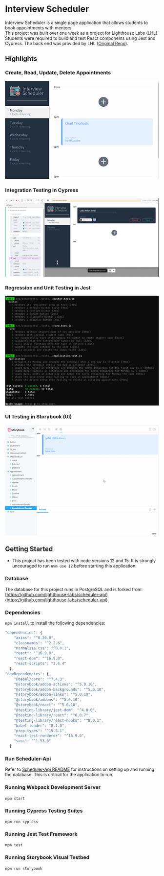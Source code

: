 # Interview Scheduler

Interview Scheduler is a single page application that allows students to book appointments with mentors.\
This project was built over one week as a project for Lighthouse Labs (LHL). Students were required to build and test React components using Jest and Cypress. The back end was provided by LHL ([Original Repo](https://github.com/lighthouse-labs/scheduler/)).

## Highlights

### Create, Read, Update, Delete Appointments

<img src=https://github.com/Jason-Wall/scheduler/blob/master/documents/01_App_Overview.gif/>

### Integration Testing in Cypress

<img src=https://github.com/Jason-Wall/scheduler/blob/master/documents/02_Cypress.png/>

### Regression and Unit Testing in Jest

<img src=https://github.com/Jason-Wall/scheduler/blob/master/documents/03_Jest.png/>

### UI Testing in Storybook (UI)

<img src=https://github.com/Jason-Wall/scheduler/blob/master/documents/04_Storybook.gif/>

## Getting Started

- This project has been tested with node versions 12 and 15. It is strongly uncouraged to run
  `nvm use 12` before starting this application.

### Database

The database for this project runs in PostgreSQL and is forked from:
[https://github.com/lighthouse-labs/scheduler-api](https://github.com/lighthouse-labs/scheduler-api)

### Dependencies

`npm install` to install the following dependencies:

```js
"dependencies": {
    "axios": "^0.20.0",
    "classnames": "^2.2.6",
    "normalize.css": "^8.0.1",
    "react": "^16.9.0",
    "react-dom": "^16.9.0",
    "react-scripts": "3.4.4"
  },
"devDependencies": {
    "@babel/core": "^7.4.3",
    "@storybook/addon-actions": "^5.0.10",
    "@storybook/addon-backgrounds": "^5.0.10",
    "@storybook/addon-links": "^5.0.10",
    "@storybook/addons": "^5.0.10",
    "@storybook/react": "^5.0.10",
    "@testing-library/jest-dom": "^4.0.0",
    "@testing-library/react": "^8.0.7",
    "@testing-library/react-hooks": "^8.0.1",
    "babel-loader": "8.1.0",
    "prop-types": "^15.8.1",
    "react-test-renderer": "^16.9.0",
    "sass": "^1.53.0"
  }
```

### Run Scheduler-Api

Refer to [Scheduler-Api README](<(https://github.com/lighthouse-labs/scheduler-api)>) for instructions on setting up and running the database. This is critical for the application to run.

### Running Webpack Development Server

`npm start`

### Running Cypress Testing Suites

`npm run cypress`

### Running Jest Test Framework

`npm test`

### Running Storybook Visual Testbed

`npm run storybook`
